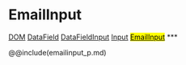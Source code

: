 # EmailInput
<span class="inheritance">
<a href="#Documentation/core/dom">DOM</a>
<a class="inheritance" href="#Documentation/elements/datafield">DataField</a>
<a class="inheritance" href="#Documentation/elements/datafieldinput">DataFieldInput</a>
<a class="inheritance" href="#Documentation/elements/input/input">Input</a>
<a class="inheritance" href="#Documentation/elements/input/emailinput"><mark>EmailInput</mark></a>
</span>
***



@@include(emailinput_p.md)